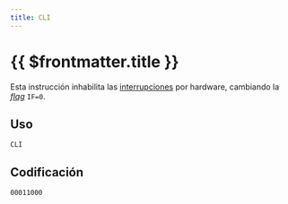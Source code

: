 ```yaml
---
title: CLI
---
```


# {{ $frontmatter.title }}

Esta instrucción inhabilita las [interrupciones](../cpu#interrupciones) por hardware, cambiando la [_flag_](../cpu#flags) `IF=0`.

## Uso

```vonsim
CLI
```

## Codificación

`00011000`
